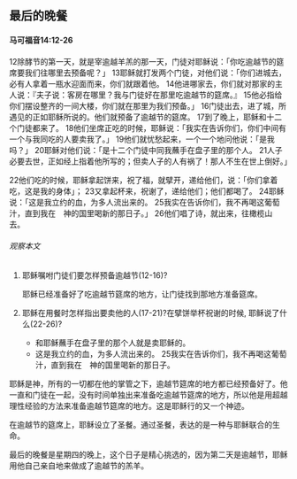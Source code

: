 ## 最后的晚餐

#### 马可福音14:12-26

12除酵节的第一天，就是宰逾越羊羔的那一天，门徒对耶稣说：「你吃逾越节的筵席要我们往哪里去预备呢？」 13耶稣就打发两个门徒，对他们说：「你们进城去，必有人拿着一瓶水迎面而来，你们就跟着他。 14他进哪家去，你们就对那家的主人说：『夫子说：客房在哪里？我与门徒好在那里吃逾越节的筵席。』 15他必指给你们摆设整齐的一间大楼，你们就在那里为我们预备。」 16门徒出去，进了城，所遇见的正如耶稣所说的。他们就预备了逾越节的筵席。 17到了晚上，耶稣和十二个门徒都来了。 18他们坐席正吃的时候，耶稣说：「我实在告诉你们，你们中间有一个与我同吃的人要卖我了。」 19他们就忧愁起来，一个一个地问他说：「是我吗？」 20耶稣对他们说：「是十二个门徒中同我蘸手在盘子里的那个人。 21人子必要去世，正如经上指着他所写的；但卖人子的人有祸了！那人不生在世上倒好。」

22他们吃的时候，耶稣拿起饼来，祝了福，就擘开，递给他们，说：「你们拿着吃，这是我的身体」； 23又拿起杯来，祝谢了，递给他们；他们都喝了。 24耶稣说：「这是我立约的血，为多人流出来的。 25我实在告诉你们，我不再喝这葡萄汁，直到我在　神的国里喝新的那日子。」 26他们唱了诗，就出来，往橄榄山去。

###### 观察本文

1. 耶稣嘱咐门徒们要怎样预备逾越节(12-16)?    耶稣已经准备好了吃逾越节筵席的地方，让门徒找到那地方准备筵席。2. 耶稣在用餐时怎样指出要卖他的人(17-21)?在擘饼举杯祝谢的时候, 耶稣说了什么(22-26)?
    * 和耶稣蘸手在盘子里的那个人就是卖耶稣的。    * 这是我立约的血，为多人流出来的。 25我实在告诉你们，我不再喝这葡萄汁，直到我在　神的国里喝新的那日子。


耶稣是神，所有的一切都在他的掌管之下，逾越节筵席的地方都已经预备好了。他一直和门徒在一起，没有时间单独出来准备吃逾越节筵席的地方，所以他是用超越理性经验的方法来准备逾越节筵席的地方。这是耶稣行的又一个神迹。

在逾越节的筵席上，耶稣设立了圣餐。通过圣餐，表达的是一种与耶稣联合的生命。

最后的晚餐是星期四的晚上，这个日子是精心挑选的，因为第二天是逾越节，耶稣用他自己亲自地来做成了逾越节的羔羊。